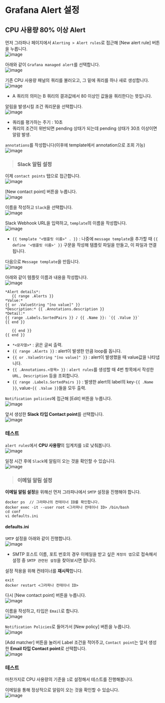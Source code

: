 # Grafana Alert 설정

## CPU 사용량 80% 이상 Alert

먼저 그라파나 페이지에서 `Alerting > Alert rules`로 접근해 [New alert rule] 버튼을 누릅니다.   
![image](https://user-images.githubusercontent.com/43658658/155485225-bd285798-a3b2-4269-86a9-df711354aa7c.png)

아래와 같이 `Grafana managed alert`를 선택합니다.   
![image](https://user-images.githubusercontent.com/43658658/155485316-042e4f4e-2121-43c1-9478-5b7f259ce424.png)

기존 CPU 사용량 패널의 쿼리를 불러오고, 그 밑에 쿼리를 하나 새로 생성합니다.   
![image](https://user-images.githubusercontent.com/43658658/155485558-4c31ec1e-14fd-46b4-a5f1-e3180a03c7eb.png)   
- A 쿼리의 의미는 B 쿼리의 결과값에서 80 이상인 값들을 쿼리한다는 뜻입니다.

알림을 발생시킬 조건 쿼리문을 선택합니다.   
![image](https://user-images.githubusercontent.com/43658658/155485760-2d390217-76de-4921-9c06-7e550651aacf.png)   
- 쿼리를 평가하는 주기 : 10초
- 쿼리의 조건이 위반되면 pending 상태가 되는데 pending 상태가 30초 이상이면 알람 발생.

`annotations`를 작성합니다(이후에 template에서 annotation으로 조회 가능)   
![image](https://user-images.githubusercontent.com/43658658/155495697-1871f110-4743-48f8-a23a-2c4e97fcca21.png)

> <h3>Slack 알림 설정</h3>

이제 `contact points` 탭으로 접근합니다.   
![image](https://user-images.githubusercontent.com/43658658/155491459-d8081531-351a-4e1b-a989-ad3ba09935e5.png)

[New contact point] 버튼을 누릅니다.   
![image](https://user-images.githubusercontent.com/43658658/155491571-c008b262-8a5f-4923-acd6-9c96460df974.png)

이름을 작성하고 `Slack`을 선택합니다.   
![image](https://user-images.githubusercontent.com/43658658/155491743-b5be5318-7764-4cef-8cec-750c82a13b0d.png)

Slack Webhook URL을 입력하고, `template`의 이름을 작성합니다.   
![image](https://user-images.githubusercontent.com/43658658/155492083-e8cd77ee-0394-4423-88fa-78a8d6b3527d.png)   
- `{{ template "<템플릿 이름>" . }}` :  나중에 `message template`을 추가할 때 `{{ define '<템플릿 이름>' }}` 구문을 작성해 템플릿 파일을 만들고, 이 파일과 연결됩니다.

다음으로 `Message template`을 만듭니다.   
![image](https://user-images.githubusercontent.com/43658658/155492317-33a16ef4-cec3-45ab-b08d-3a915794810d.png)

아래와 같이 템플릿 이름과 내용을 작성합니다.   
![image](https://user-images.githubusercontent.com/43658658/155492612-a36d957b-6ad9-4a2c-a494-b1177f15d675.png)   
```
*Alert details*: 
   {{ range .Alerts }}
*Value:* 
{{ or .ValueString "[no value]" }}
*Description:* {{ .Annotations.description }}
*Detail:* 
{{ range .Labels.SortedPairs }} ♪ {{ .Name }}: `{{ .Value }}`
{{ end }}

   {{ end }}
{{ end }}
```   
- `*<문자열>*` : 굵은 글씨 출력.
- `{{ range .Alerts }}` : alert이 발생한 만큼 loop를 돕니다.
- `{{ or .ValueString "[no value]" }}` : alert이 발생했을 때 value값을 나타냅니다.
- `{{ .Annotations.<항목> }}` : `alert rules`를 생성할 때 4번 항목에서 작성한 `URL, Description` 등을 조회합니다.
- `{{ range .Labels.SortedPairs }}` : 발생한 alert의 label의 key-`{{ .Name }}`, value-`{{ .Value }}`들을 모두 출력.

`Notification policies`에 접근해 [Edit] 버튼을 누릅니다.   
![image](https://user-images.githubusercontent.com/43658658/155505421-69b0d069-8c9b-4655-b8fd-91c1a07476df.png)

앞서 생성한 **Slack 타입 Contact point**를 선택합니다.   
![image](https://user-images.githubusercontent.com/43658658/155505559-6126de8f-7e56-4813-876f-9829698297c8.png)

### 테스트

`alert rules`에서 **CPU 사용량**의 임계치를 `1`로 낮춰봅니다.   
![image](https://user-images.githubusercontent.com/43658658/155492796-c66b084b-0ec0-45b2-8df5-c51a6de4b89d.png)

일정 시간 후에 `Slack`에 알림이 오는 것을 확인할 수 있습니다.   
![image](https://user-images.githubusercontent.com/43658658/155492964-5a9d1b88-40aa-4bc8-8bd1-9dc7be7e620d.png)

> <h3>이메일 알림 설정</h3>

**이메일 알림 설정**을 위해선 먼저 그라파나에서 `SMTP` 설정을 진행해야 합니다.   
```
docker ps  // 그라파나의 컨테이너 ID를 확인합니다.
docker exec -it --user root <그라파나 컨테이너 ID> /bin/bash
cd conf
vi defaults.ini
```

#### defaults.ini

`SMTP` 설정을 아래와 같이 진행합니다.   
![image](https://user-images.githubusercontent.com/43658658/155493576-1837cea0-f767-40cf-9782-991b7ed84c57.png)   
- SMTP 호스트 이름, 포트 번호의 경우 이메일을 받고 싶은 `계정의 앱`으로 접속해서 설정 중 `SMTP 관련된 설정`을 찾아보시면 됩니다.

설정 적용을 위해 컨테이너를 **재시작**합니다.   
```
exit
docker restart <그라파나 컨테이너 ID>
```

다시 [New contact point] 버튼을 누릅니다.   
![image](https://user-images.githubusercontent.com/43658658/155493917-4c29379f-2ee9-4632-b48a-c24338b4aa00.png)

이름을 작성하고, 타입은 `Email`로 합니다.   
![image](https://user-images.githubusercontent.com/43658658/155494108-ab6b0501-3070-4876-bee5-1dfaa5aa6ceb.png)

`Notification Policies`로 들어가서 [New policy] 버튼을 누릅니다.   
![image](https://user-images.githubusercontent.com/43658658/155504986-67dc55f7-667a-49fe-8771-80c9e4089181.png)

[Add matcher] 버튼을 눌러서 Label 조건을 적어주고, `Contact point`는 앞서 생성한 **Email 타입 Contact point**로 선택합니다.   
![image](https://user-images.githubusercontent.com/43658658/155505239-5c37382c-062b-4df7-94ed-a2324f31c7ce.png)

### 테스트

마찬가지로 CPU 사용량의 기준을 `1`로 설정해서 테스트를 진행해봅니다.

이메일을 통해 정상적으로 알림이 오는 것을 확인할 수 있습니다.   
![image](https://user-images.githubusercontent.com/43658658/155494311-690148ed-2101-4b90-afb8-38e93ed3fc92.png)

